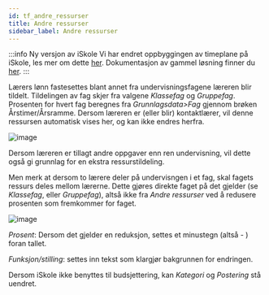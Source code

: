 ```yaml
---
id: tf_andre_ressurser
title: Andre ressurser
sidebar_label: Andre ressurser
---
```


:::info Ny versjon av iSkole
Vi har endret oppbyggingen av timeplane på iSkole, les mer om dette [her](https://dokumentasjon.iskole.net/blog/timeplan). Dokumentasjon av gammel løsning finner du [her](https://dokumentasjon.iskole.net/docs/tf_andre_ressurser_old). 
:::

Lærers lønn fastesettes blant annet fra undervisningsfagene læreren blir tildelt. Tildelingen av fag skjer fra valgene _Klassefag_ og _Gruppefag_. Prosenten for hvert fag beregnes fra _Grunnlagsdata>Fag_ gjennom brøken Årstimer/Årsramme. Dersom læreren er (eller blir) kontaktlærer, vil denne ressursen automatisk vises her, og kan ikke endres herfra.


![image](https://github.com/BarmanHanssen/iskole/assets/80097133/b0dd6f99-9d00-46a4-b024-0db99bcba7d9)

Dersom læreren er tillagt andre oppgaver enn ren undervisning, vil dette også gi grunnlag for en ekstra ressurstildeling. 


Men merk at dersom to lærere deler på undervisngen i et fag, skal fagets ressurs deles mellom lærerne. Dette gjøres direkte faget på det gjelder (se _Klassefag_, eller _Gruppefag_), altså ikke fra _Andre ressurser_ ved å redusere prosenten som fremkommer for faget.


![image](https://github.com/BarmanHanssen/iskole/assets/80097133/59558314-9bc1-44a6-b3d6-95b6ef113a4e)

_Prosent_: Dersom det gjelder en reduksjon, settes et minustegn (altså - ) foran tallet. 

_Funksjon/stilling_: settes inn tekst som klargjør bakgrunnen for endringen.


Dersom iSkole ikke benyttes til budsjettering, kan _Kategori_ og _Postering_ stå uendret. 




